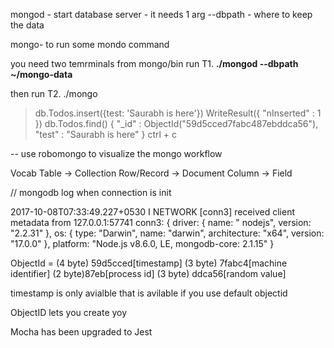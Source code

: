 mongod - start database server - it needs 1 arg --dbpath - where to keep the data

mongo- to run some mondo command

you need two temrminals from mongo/bin run T1. **./mongod --dbpath ~/mongo-data**

then run T2. ./mongo
> db.Todos.insert({test: 'Saurabh is here'})
WriteResult({ "nInserted" : 1 })
> db.Todos.find()
{ "_id" : ObjectId("59d5cced7fabc487ebddca56"), "test" : "Saurabh is here" } ctrl + c

-- use robomongo to visualize the mongo workflow

Vocab Table -> Collection Row/Record -> Document Column -> Field

// mongodb log when connection is init

2017-10-08T07:33:49.227+0530 I NETWORK  [conn3] received client metadata from 127.0.0.1:57741 conn3: { driver: { name: "
nodejs", version: "2.2.31" }, os: { type: "Darwin", name: "darwin", architecture: "x64", version: "17.0.0" },
platform: "Node.js v8.6.0, LE, mongodb-core: 2.1.15" }

ObjectId = (4 byte) 59d5cced[timestamp]  (3 byte) 7fabc4[machine identifier]  (2 byte)87eb[process id] (3 byte)
ddca56[random value]

timestamp is only avialble that is avilable if you use default objectid

ObjectID lets you create yoy

Mocha has been upgraded to Jest 